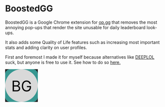 # BoostedGG 

BoostedGG is a Google Chrome extension for [op.gg](https://op.gg) that removes the most annoying pop-ups that render the site unusable for daily leaderboard look-ups.

It also adds some Quality of Life features such as increasing most important stats and adding clarity on user profiles.

First and foremost I made it for myself because alternatives like [DEEPLOL](https://deeplol.gg) suck, but anyone is free to use it. See how to do so [here.](https://developer.chrome.com/docs/extensions/mv3/getstarted/development-basics/#load-unpacked)

![BoostedGG](boostedgg.png)

